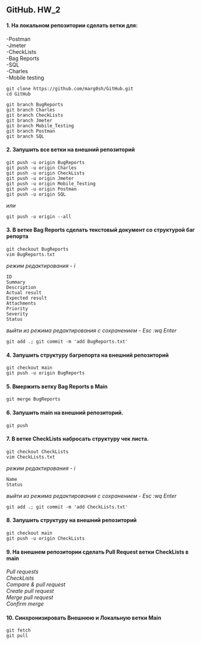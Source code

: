 ## GitHub. HW_2
#### 1. На локальном репозитории сделать ветки для:  
-Postman  
-Jmeter  
-CheckLists  
-Bag Reports  
-SQL    
-Charles  
-Mobile testing  
  
```
git clone https://github.com/marg0sh/GitHub.git
cd GitHub

git branch BugReports
git branch Charles
git branch CheckLists
git branch Jmeter
git branch Mobile_Testing
git branch Postman
git branch SQL 
```
  
#### 2. Запушить все ветки на внешний репозиторий  
```
git push -u origin BugReports
git push -u origin Charles
git push -u origin CheckLists
git push -u origin Jmeter
git push -u origin Mobile_Testing
git push -u origin Postman
git push -u origin SQL
```
*или*  
```
git push -u origin --all
```
  
#### 3. В ветке Bag Reports сделать текстовый документ со структурой баг репорта  
```
git checkout BugReports
vim BugReports.txt
```
*режим редактирования - i*   
```
ID
Summary
Description
Actual result
Expected result
Attachments
Priority
Severity
Status

```
*выйти из режима редактирования с сохранением - Esc :wq Enter*   
```
git add .; git commit -m 'add BugReports.txt'
```
  
#### 4. Запушить структуру багрепорта на внешний репозиторий  
```
git checkout main
git push -u origin BugReports
```
  
#### 5. Вмержить ветку Bag Reports в Main  
```
git merge BugReports
```
  
#### 6. Запушить main на внешний репозиторий.  
```
git push
```
  
#### 7. В ветке CheckLists набросать структуру чек листа.  
```
git checkout CheckLists
vim CheckLists.txt
```
*режим редактирования - i*  
```
Name
Status

```
*выйти из режима редактирования с сохранением - Esc :wq Enter*   
```
git add .; git commit -m 'add CheckLists.txt'
```
  
#### 8. Запушить структуру на внешний репозиторий  
```
git checkout main
git push -u origin CheckLists
```
  
#### 9. На внешнем репозитории сделать Pull Request ветки CheckLists в main    
*Pull requests  
CheckLists  
Compare & pull request  
Create pull request  
Merge pull request  
Confirm merge*  

#### 10. Синхронизировать Внешнюю и Локальную ветки Main  
```
git fetch
git pull
```
